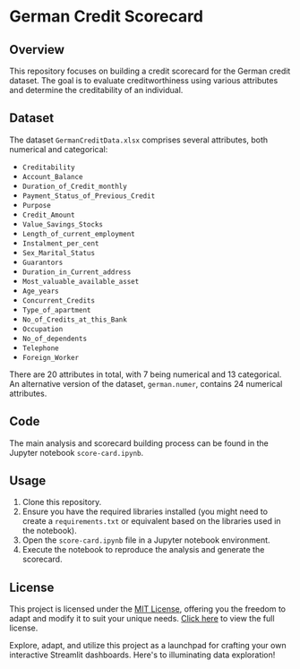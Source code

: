 
# German Credit Scorecard

## Overview

This repository focuses on building a credit scorecard for the German credit dataset. The goal is to evaluate creditworthiness using various attributes and determine the creditability of an individual.

## Dataset

The dataset `GermanCreditData.xlsx` comprises several attributes, both numerical and categorical:

- `Creditability`
- `Account_Balance`
- `Duration_of_Credit_monthly`
- `Payment_Status_of_Previous_Credit`
- `Purpose`
- `Credit_Amount`
- `Value_Savings_Stocks`
- `Length_of_current_employment`
- `Instalment_per_cent`
- `Sex_Marital_Status`
- `Guarantors`
- `Duration_in_Current_address`
- `Most_valuable_available_asset`
- `Age_years`
- `Concurrent_Credits`
- `Type_of_apartment`
- `No_of_Credits_at_this_Bank`
- `Occupation`
- `No_of_dependents`
- `Telephone`
- `Foreign_Worker`

There are 20 attributes in total, with 7 being numerical and 13 categorical. An alternative version of the dataset, `german.numer`, contains 24 numerical attributes.

## Code

The main analysis and scorecard building process can be found in the Jupyter notebook `score-card.ipynb`.

## Usage

1. Clone this repository.
2. Ensure you have the required libraries installed (you might need to create a `requirements.txt` or equivalent based on the libraries used in the notebook).
3. Open the `score-card.ipynb` file in a Jupyter notebook environment.
4. Execute the notebook to reproduce the analysis and generate the scorecard.

## License
This project is licensed under the [MIT License](LICENSE), offering you the freedom to adapt and modify it to suit your unique needs. [Click here](LICENSE) to view the full license.

Explore, adapt, and utilize this project as a launchpad for crafting your own interactive Streamlit dashboards. Here's to illuminating data exploration!
